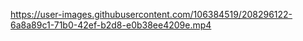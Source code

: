 

https://user-images.githubusercontent.com/106384519/208296122-6a8a89c1-71b0-42ef-b2d8-e0b38ee4209e.mp4

